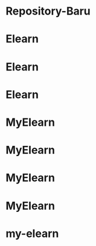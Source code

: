 # Repository-Baru
# Elearn
# Elearn
# Elearn
# MyElearn
# MyElearn
# MyElearn
# MyElearn
# my-elearn
